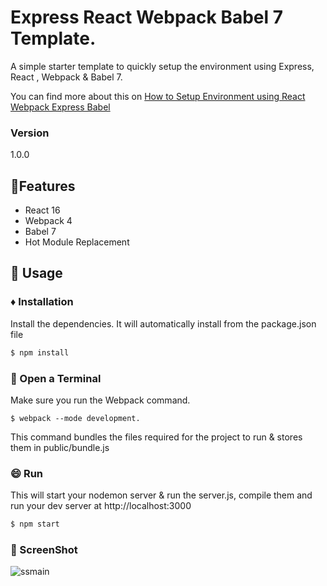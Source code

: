 # Express React Webpack Babel 7 Template.

A simple starter template to quickly setup the environment using Express, React , Webpack &amp; Babel 7.

You can find more about this on [How to Setup Environment using React Webpack Express Babel](https://medium.com/@Jatin_8898/how-to-setup-environment-using-react-webpack-express-babel-d5f1b572b678)

### Version
1.0.0

## 🚩Features

* React 16
* Webpack 4
* Babel 7
* Hot Module Replacement

## 📝 Usage

### :diamonds: Installation

Install the dependencies. It will automatically install from the package.json file

```sh
$ npm install
```
### 📂 Open a Terminal

Make sure you run the Webpack command.

```
$ webpack --mode development.
```

This command bundles the files required for the project to run & stores them in public/bundle.js 

### 😄 Run

This will start your nodemon server & run the server.js, compile them and run your dev server at http://localhost:3000

```sh
$ npm start
```
### 🎦 ScreenShot

![ssmain](https://user-images.githubusercontent.com/34777376/52532288-521c6a80-2d48-11e9-8449-4924f7a50bfe.png)
